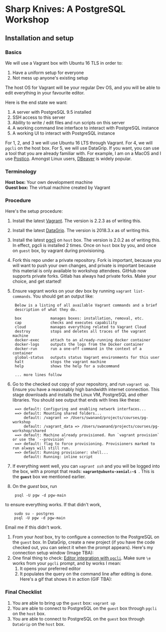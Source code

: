 # Sharp Knives: A PostgreSQL Workshop


## Installation and setup

### Basics

We will use a Vagrant box with Ubuntu 16 TLS in order to: 

1. Have a uniform setup for everyone
2. Not mess up anyone's existing setup

The host OS for Vagrant will be your regular Dev OS, and you will be able to edit everything in your favourite editor.

Here is the end state we want:

1. A server with PostgreSQL 9.5 installed
2. SSH access to this server
3. Ability to write / edit files and run scripts on this server
4. A working command line interface to interact with PostgreSQL instance
5. A working UI to interact with PostgreSQL instance

For 1, 2, and 3 we will use Ubuntu 16 LTS through Vagrant. For 4, we will `pgcli` on the host box. For 5, we will use DataGrip. If you want, you can use a tool that you are already familiar with. For example, I am on a MacOS and I use [Postico][postico]. Amongst Linux users, [DBeaver][dbeaver] is widely popular.


### Terminology

**Host box:** Your own development machine  
**Guest box:** The virtual machine created by Vagrant  



### Procedure

Here's the setup procedure:

1. Install the latest [Vagrant][vagrant]. The version is 2.2.3 as of writing this.
1. Install the latest [DataGrip][datagrip]. The version is 2018.3.x as of writing this.
1. Install the latest [pgcli][pgcli] on `host` box. The version is 2.0.2 as of writing this. In effect, pgcli is installed 2 times. Once on `host` box by you, and once on `guest` box, by vagrant during provisioning.
1. Fork this repo under a private repository.  Fork is important, because you will want to push your own changes, and private is important because this material is only available to workshop attendees. GitHub now supports private forks. Gitlab has always had private forks. Make your choice, and get started!
1. Ensure vagrant works on your dev box by running `vagrant list-commands`. You should get an output like:


        Below is a listing of all available Vagrant commands and a brief
        description of what they do.
        
        box             manages boxes: installation, removal, etc.
        cap             checks and executes capability
        cloud           manages everything related to Vagrant Cloud
        destroy         stops and deletes all traces of the vagrant machine
        docker-exec     attach to an already-running docker container
        docker-logs     outputs the logs from the Docker container
        docker-run      run a one-off command in the context of a container
        global-status   outputs status Vagrant environments for this user
        halt            stops the vagrant machine
        help            shows the help for a subcommand
    
        ... more lines follow

1. Go to the checked out copy of your repository, and run `vagrant up`. Ensure you have a reasonably high bandwidth internet connection. This stage downloads and installs the Linux VM, PostgreSQL and other libraries.  You should see output that ends with lines like these:

        ==> default: Configuring and enabling network interfaces...
        ==> default: Mounting shared folders...
            default: /vagrant => /Users/swanand/projects/courses/pg-workshop
            default: /vagrant_data => /Users/swanand/projects/courses/pg-workshop/shared
        ==> default: Machine already provisioned. Run `vagrant provision` or use the `--provision`
        ==> default: flag to force provisioning. Provisioners marked to run always will still run.
        ==> default: Running provisioner: shell...
            default: Running: inline script
            

1. If everything went well, you can *`vagrant ssh`* and you will be logged into the box, with a prompt that reads: **`vagrant@ubuntu-xenial:~$ `**. This is the **`guest`** box we mentioned earlier.
1. On the _guest_ box, run 

        psql -U pgw -d pgw-main

to ensure everything works. If that didn't work, 

        sudo su - postgres
        psql -U pgw -d pgw-main 
        
Email me if this didn't work.
        
1. From your _host_ box, try to configure a connection to the PostgreSQL on the `guest` box. In DataGrip, create a new project (if you have the code checked out, you can select it when the prompt appears). Here's my connection setup window (Image TBA):
1. One final thing to check: [Editor integration with `pgcli`][pgcli-editor]. Make sure `\e` works from your `pgcli` prompt, and by works I mean:
    1. It opens your preferred editor
    2. It populates the query on the command line after editing is done. Here's a gif that shows it in action (GIF TBA):


### Final Checklist

1. You are able to bring up the `guest` box: `vagrant up`
2. You are able to connect to PostgreSQL on the `guest` box through `pgcli` on the `host` box.
3. You are able to connect to PostgreSQL on the `guest` box through `DataGrip` on the `host` box.



[postico]: https://eggerapps.at/postico/
[dbeaver]: https://dbeaver.io/
[vagrant]: https://www.vagrantup.com/
[datagrip]: https://www.jetbrains.com/datagrip/
[pgcli]: https://www.pgcli.com/
[pgcli-editor]: https://www.pgcli.com/editor

